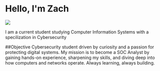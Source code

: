 # Hello, I'm Zach
<a href="www.linkedin.com/in/zachary-williams-01353516a"><img src="https://img.shields.io/badge/-LinkedIn-0072b1?&style=for-the-badge&logo=linkedin&logoColor=white" /></a>

I am a current student studying Computer Information Systems with a specilization in Cybersecurity

##Objective
Cybersecurity student driven by curiosity and a passion for protecting digital systems. 
My mission is to become a SOC Analyst by gaining hands-on experience, sharpening my skills, and diving deep into how computers and networks operate. 
Always learning, always building.



